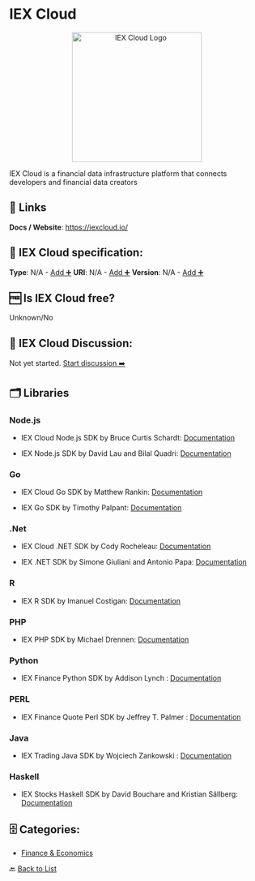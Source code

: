 # IEX Cloud
<p align="center">
    <img width="256" src="https://raw.githubusercontent.com/apis-list/apis-list/main/apis/iex-cloud/logo_256x256.png" alt="IEX Cloud Logo"/>
</p>
IEX Cloud is a financial data infrastructure platform that connects developers and financial data creators

##  🔗 Links
**Docs / Website**: https://iexcloud.io/

## 🧬 IEX Cloud specification:
**Type**: N/A - [Add ➕](https://github.com/apis-list/apis-list/edit/main/apis-list.yaml)
**URI**: N/A - [Add ➕](https://github.com/apis-list/apis-list/edit/main/apis-list.yaml)
**Version**: N/A - [Add ➕](https://github.com/apis-list/apis-list/edit/main/apis-list.yaml)

## 🆓 Is IEX Cloud free?
 Unknown/No 

## 💬 IEX Cloud Discussion:
Not yet started. [Start discussion ➡️](https://github.com/apis-list/apis-list/discussions/new)

## 🗂️ Libraries
### Node.js
- IEX Cloud Node.js SDK by Bruce Curtis Schardt: [Documentation](https://github.com/schardtbc/iexcloud_api_wrapper)

- IEX Node.js SDK by David Lau and Bilal Quadri: [Documentation](https://github.com/bilalq/iex-api)

### Go
- IEX Cloud Go SDK by Matthew Rankin: [Documentation](https://github.com/goinvest/iexcloud)

- IEX Go SDK by Timothy Palpant: [Documentation](https://github.com/timpalpant/go-iex)

### .Net
-  IEX Cloud .NET SDK by Cody Rocheleau: [Documentation](https://www.nuget.org/packages/IEXCloudDotNet/)

- IEX .NET SDK by Simone Giuliani and Antonio Papa: [Documentation](https://www.nuget.org/packages/IEXTradingApi)

### R
- IEX R SDK by Imanuel Costigan: [Documentation](https://github.com/imanuelcostigan/iex)

### PHP
- IEX PHP SDK by Michael Drennen: [Documentation](https://packagist.org/packages/dprmc/iex-trading)

### Python
- IEX Finance Python SDK by Addison Lynch : [Documentation](https://pypi.org/project/iexfinance/)

### PERL
- IEX Finance Quote Perl SDK by Jeffrey T. Palmer : [Documentation](https://github.com/jtpalmer/Finance-Quote-IEX)

### Java
- IEX Trading Java SDK by Wojciech Zankowski : [Documentation](https://github.com/WojciechZankowski/iextrading4j)

### Haskell
- IEX Stocks Haskell SDK by David Bouchare and Kristian Sällberg: [Documentation](https://hackage.haskell.org/package/stocks)


## 🗄️ Categories:
- [Finance & Economics](https://github.com/apis-list/apis-list#finance--economics-)

🔙  [Back to List](https://github.com/apis-list/apis-list)
